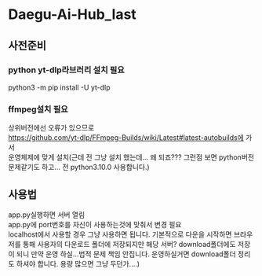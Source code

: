 # Daegu-Ai-Hub_last

## 사전준비
### python yt-dlp라브러리 설치 필요
python3 -m pip install -U yt-dlp
### ffmpeg설치 필요
상위버전에선 오류가 있으므로  
https://github.com/yt-dlp/FFmpeg-Builds/wiki/Latest#latest-autobuilds에 가서  
운영체제에 맞게 설치(근데 전 그냥 설치 했는데... 왜 되죠??? 그런점 보면 python버전 문제같기도 하고... 전 python3.10.0 사용합니다.)


## 사용법
app.py실행하면 서버 열림  
app.py에 port번호를 자신이 사용하는것에 맞춰서 변경 필요  
localhost에서 사용할 경우 그냥 사용하면 됩니다.
기본적으로 다운을 시작하면 브라우저를 통해 사용자의 다운로드 폴더에 저장되지만 해당 서버? download폴더에도 저장이 되니 만약 운영 하실...법적 문제 책임 안집니다. 운영하실거면 download폴더 정리도 하셔야 합니다. 용량 많으면 그냥 두던가....)
